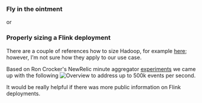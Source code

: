 ### Fly in the ointment

or

### Properly sizing a Flink deployment

There are a couple of references how to size Hadoop, for example [here](https://0x0fff.com/hadoop-cluster-sizing/); however, I'm not sure how they apply to our use case.

Based on Ron Crocker's NewRelic minute aggregator [experiments](https://www.slideshare.net/FlinkForward/ron-crocker-evaluating-streaming-framework-performance-for-a-largescale-aggregation-pipeline) we came up with the following
![Overview](https://github.com/sedgewickmm18/diagrams/blob/master/FlinkSoftlayer-RHT-20032017.png) to address up to 500k events per second.<br>

It would be really helpful if there was more public information on Flink deployments.